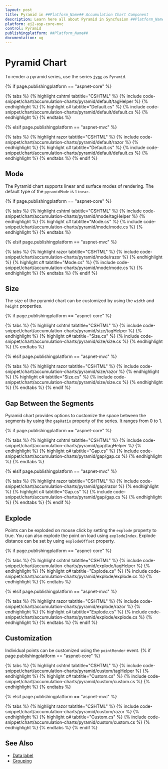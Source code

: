 ```yaml
---
layout: post
title: Pyramid in ##Platform_Name## Accumulation Chart Component
description: Learn here all about Pyramid in Syncfusion ##Platform_Name## Accumulation Chart component of Syncfusion Essential JS 2 and more.
platform: ej2-asp-core-mvc
control: Pyramid
publishingplatform: ##Platform_Name##
documentation: ug
---
```



# Pyramid Chart

To render a pyramid series, use the series [`type`](https://help.syncfusion.com/cr/aspnetcore-js2/Syncfusion.EJ2.Charts.AccumulationSeries.html#Syncfusion_EJ2_Charts_AccumulationSeries_Type)
as `Pyramid`.

{% if page.publishingplatform == "aspnet-core" %}

{% tabs %}
{% highlight cshtml tabtitle="CSHTML" %}
{% include code-snippet/chart/accumulation-charts/pyramid/default/tagHelper %}
{% endhighlight %}
{% highlight c# tabtitle="Default.cs" %}
{% include code-snippet/chart/accumulation-charts/pyramid/default/default.cs %}
{% endhighlight %}
{% endtabs %}

{% elsif page.publishingplatform == "aspnet-mvc" %}

{% tabs %}
{% highlight razor tabtitle="CSHTML" %}
{% include code-snippet/chart/accumulation-charts/pyramid/default/razor %}
{% endhighlight %}
{% highlight c# tabtitle="Default.cs" %}
{% include code-snippet/chart/accumulation-charts/pyramid/default/default.cs %}
{% endhighlight %}
{% endtabs %}
{% endif %}



## Mode

The Pyramid chart supports linear and surface modes of rendering. The default type of the
`pyramidMode` is `linear`.

{% if page.publishingplatform == "aspnet-core" %}

{% tabs %}
{% highlight cshtml tabtitle="CSHTML" %}
{% include code-snippet/chart/accumulation-charts/pyramid/mode/tagHelper %}
{% endhighlight %}
{% highlight c# tabtitle="Mode.cs" %}
{% include code-snippet/chart/accumulation-charts/pyramid/mode/mode.cs %}
{% endhighlight %}
{% endtabs %}

{% elsif page.publishingplatform == "aspnet-mvc" %}

{% tabs %}
{% highlight razor tabtitle="CSHTML" %}
{% include code-snippet/chart/accumulation-charts/pyramid/mode/razor %}
{% endhighlight %}
{% highlight c# tabtitle="Mode.cs" %}
{% include code-snippet/chart/accumulation-charts/pyramid/mode/mode.cs %}
{% endhighlight %}
{% endtabs %}
{% endif %}



## Size

The size of the pyramid chart can be customized by using the  `width` and `height` properties.

{% if page.publishingplatform == "aspnet-core" %}

{% tabs %}
{% highlight cshtml tabtitle="CSHTML" %}
{% include code-snippet/chart/accumulation-charts/pyramid/size/tagHelper %}
{% endhighlight %}
{% highlight c# tabtitle="Size.cs" %}
{% include code-snippet/chart/accumulation-charts/pyramid/size/size.cs %}
{% endhighlight %}
{% endtabs %}

{% elsif page.publishingplatform == "aspnet-mvc" %}

{% tabs %}
{% highlight razor tabtitle="CSHTML" %}
{% include code-snippet/chart/accumulation-charts/pyramid/size/razor %}
{% endhighlight %}
{% highlight c# tabtitle="Size.cs" %}
{% include code-snippet/chart/accumulation-charts/pyramid/size/size.cs %}
{% endhighlight %}
{% endtabs %}
{% endif %}



## Gap Between the Segments

Pyramid chart provides options to customize the space between the segments by using the `gapRatio` property of the
series. It ranges from 0 to 1.

{% if page.publishingplatform == "aspnet-core" %}

{% tabs %}
{% highlight cshtml tabtitle="CSHTML" %}
{% include code-snippet/chart/accumulation-charts/pyramid/gap/tagHelper %}
{% endhighlight %}
{% highlight c# tabtitle="Gap.cs" %}
{% include code-snippet/chart/accumulation-charts/pyramid/gap/gap.cs %}
{% endhighlight %}
{% endtabs %}

{% elsif page.publishingplatform == "aspnet-mvc" %}

{% tabs %}
{% highlight razor tabtitle="CSHTML" %}
{% include code-snippet/chart/accumulation-charts/pyramid/gap/razor %}
{% endhighlight %}
{% highlight c# tabtitle="Gap.cs" %}
{% include code-snippet/chart/accumulation-charts/pyramid/gap/gap.cs %}
{% endhighlight %}
{% endtabs %}
{% endif %}



## Explode

Points can be exploded on mouse click by setting the `explode` property to true. You can also explode the point
on load using `explodeIndex`. Explode distance can be set by using `explodeOffset` property.

{% if page.publishingplatform == "aspnet-core" %}

{% tabs %}
{% highlight cshtml tabtitle="CSHTML" %}
{% include code-snippet/chart/accumulation-charts/pyramid/explode/tagHelper %}
{% endhighlight %}
{% highlight c# tabtitle="Explode.cs" %}
{% include code-snippet/chart/accumulation-charts/pyramid/explode/explode.cs %}
{% endhighlight %}
{% endtabs %}

{% elsif page.publishingplatform == "aspnet-mvc" %}

{% tabs %}
{% highlight razor tabtitle="CSHTML" %}
{% include code-snippet/chart/accumulation-charts/pyramid/explode/razor %}
{% endhighlight %}
{% highlight c# tabtitle="Explode.cs" %}
{% include code-snippet/chart/accumulation-charts/pyramid/explode/explode.cs %}
{% endhighlight %}
{% endtabs %}
{% endif %}



## Customization

Individual points can be customized using the `pointRender` event.
{% if page.publishingplatform == "aspnet-core" %}

{% tabs %}
{% highlight cshtml tabtitle="CSHTML" %}
{% include code-snippet/chart/accumulation-charts/pyramid/custom/tagHelper %}
{% endhighlight %}
{% highlight c# tabtitle="Custom.cs" %}
{% include code-snippet/chart/accumulation-charts/pyramid/custom/custom.cs %}
{% endhighlight %}
{% endtabs %}

{% elsif page.publishingplatform == "aspnet-mvc" %}

{% tabs %}
{% highlight razor tabtitle="CSHTML" %}
{% include code-snippet/chart/accumulation-charts/pyramid/custom/razor %}
{% endhighlight %}
{% highlight c# tabtitle="Custom.cs" %}
{% include code-snippet/chart/accumulation-charts/pyramid/custom/custom.cs %}
{% endhighlight %}
{% endtabs %}
{% endif %}



## See Also

* [Data label](./data-label/)
* [Grouping](./grouping/)